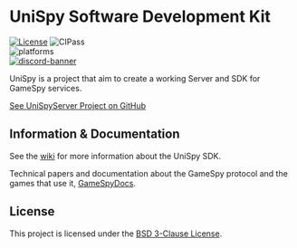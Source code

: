 # UniSpy Software Development Kit

[![License](https://img.shields.io/badge/License-BSD%203--Clause-blue.svg)](https://opensource.org/licenses/BSD-3-Clause)
![CIPass](https://github.com/GameProgressive/UniSpySDK/workflows/build/badge.svg)\
![platforms](https://img.shields.io/badge/platform-win32%20%7C%20win64%20%7C%20linux%20%7C%20osx%20%7C%20wii%20%7C%20ds%20%7C%20ps3%20%7C%20ps2%20%7C%20psp%20%7C%20xbox360%20%7C%20iphone-brightgreen.svg)\
[![discord-banner](https://discord.com/api/guilds/512314008079171615/widget.png?style=banner2)](https://discord.gg/NpggYaD)

UniSpy is a project that aim to create a working Server and SDK for GameSpy services.

[See UniSpyServer Project on GitHub](https://github.com/GameProgressive/UniSpyServer)

## Information & Documentation
See the [wiki](https://github.com/GameProgressive/UniSpySDK/wiki) for more information about the UniSpy SDK.

Technical papers and documentation about the GameSpy protocol and the games that use it, [GameSpyDocs](https://github.com/GameProgressive/GameSpyDocs).

## License
This project is licensed under the [BSD 3-Clause License](../LICENSE).
